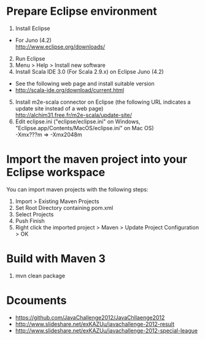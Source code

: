 # Prepare Eclipse environment
1. Install Eclipse
  * For Juno (4.2)  
http://www.eclipse.org/downloads/
2. Run Eclipse
3. Menu > Help > Install new software
4. Install Scala IDE 3.0 (For Scala 2.9.x) on Eclipse Juno (4.2)  
  * See the following web page and install suitable version
  * http://scala-ide.org/download/current.html
5. Install m2e-scala connector on Eclipse (the following URL indicates a update site instead of a web page)  
http://alchim31.free.fr/m2e-scala/update-site/
6. Edit eclipse.ini ("eclipse/eclipse.ini" on Windows, "Eclipse.app/Contents/MacOS/eclipse.ini" on Mac OS)  
-Xmx???m => -Xmx2048m

# Import the maven project into your Eclipse workspace
You can import maven projects with the following steps:

1. Import > Existing Maven Projects
2. Set Root Directory containing pom.xml
3. Select Projects
4. Push Finish
5. Right click the imported project > Maven > Update Project Configuration > OK

# Build with Maven 3
1. mvn clean package

# Dcouments
* https://github.com/JavaChallenge2012/JavaChllaenge2012
* http://www.slideshare.net/exKAZUu/javachallenge-2012-result
* http://www.slideshare.net/exKAZUu/javachallenge-2012-special-league
